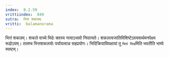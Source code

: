 ```yaml
---
index:  8.2.59
vrittiindex:  849
sutra:  भित्तं शकलम्
vritti:  balamanorama 
---
```


भित्तं शकलम्। शकले वाच्ये भिदेः क्तस्य नत्वाऽभावो निपात्यते। शकलत्वजातिविशिष्टेऽवयवार्थमनपेक्ष्य रूढोऽयम्। ततश्च भित्तशकलयोः पर्यायत्वान्न सहप्रयोगः। भिदिक्रियाविवक्षायां तु `भित्तं भिन्न`मिति भवतीति भाष्ये स्पष्टम्। 

